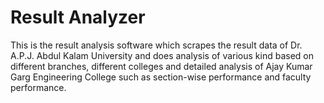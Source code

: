 Result Analyzer
===============

This is the result analysis software which scrapes the result data of Dr. A.P.J. Abdul Kalam University and does
analysis of various kind based on different branches, different colleges and detailed analysis of Ajay Kumar Garg
Engineering College such as section-wise performance and faculty performance.
